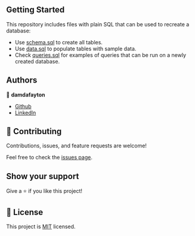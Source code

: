 ## Getting Started

This repository includes files with plain SQL that can be used to recreate a database:

- Use [schema.sql](./schema.sql) to create all tables.
- Use [data.sql](./data.sql) to populate tables with sample data.
- Check [queries.sql](./queries.sql) for examples of queries that can be run on a newly created database. 


## Authors

👤 **damdafayton**

- [Github](https://github.com/damdafayton)
- [LinkedIn](https://linkedin.com/in/damdafayton)


## 🤝 Contributing

Contributions, issues, and feature requests are welcome!

Feel free to check the [issues page](../../issues/).


## Show your support

Give a ⭐️ if you like this project!


## 📝 License

This project is [MIT](./MIT.md) licensed.
